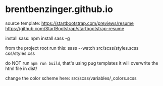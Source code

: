 # brentbenzinger.github.io

source template:
https://startbootstrap.com/previews/resume
https://github.com/StartBootstrap/startbootstrap-resume

install sass: npm install sass -g

from the project root run this: 
sass --watch src/scss/styles.scss css/styles.css

do NOT run `npm run build`, that's using pug templates it will overwrite the html file in dist/

change the color scheme here:
src/scss/variables/_colors.scss
